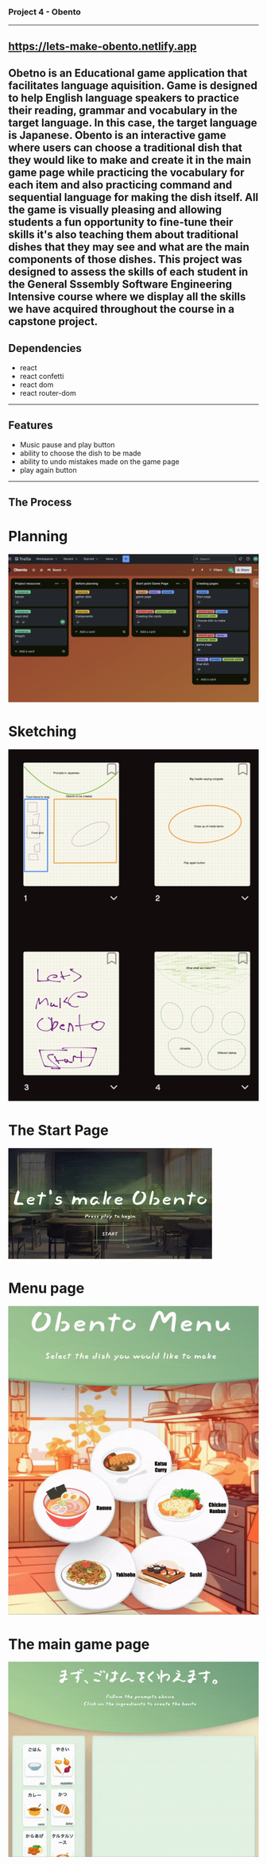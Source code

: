 ### Project 4 - Obento
------------------------------------
https://lets-make-obento.netlify.app
---------------------------------------
Obetno is an Educational game application that facilitates language aquisition. Game is designed to help English language speakers to practice their reading, grammar and vocabulary in the target language. In this case, the target language is Japanese. Obento is an interactive game where users can choose a traditional dish that they would like to make and create it in the main game page while practicing the vocabulary for each item and also practicing command and sequential language for making the dish itself. All the game is visually pleasing and allowing students a fun opportunity to fine-tune their skills it's also teaching them about traditional dishes that they may see and what are the main components of those dishes. This project was designed to assess the skills of each student in the General Sssembly Software Engineering Intensive course where we display all the skills we have acquired throughout the course in a capstone project. 
--------------------------
## Dependencies
- react
- react confetti
- react dom
- react router-dom
-------------------------------
## Features
- Music pause and play button
- ability to choose the dish to be made
- ability to undo mistakes made on the game page
- play again button
-------------------------------
## The Process

# Planning
![screen shots](/src/assets/trelloboard.png)

# Sketching
![screen shots](/src/assets/planning.png)

# The Start Page
![Alt text](/src/assets/startpage.gif)

# Menu page
![Alt text](/src/assets/menupage.gif)

# The main game page
![Alt text](/src/assets/gamepage.gif)

